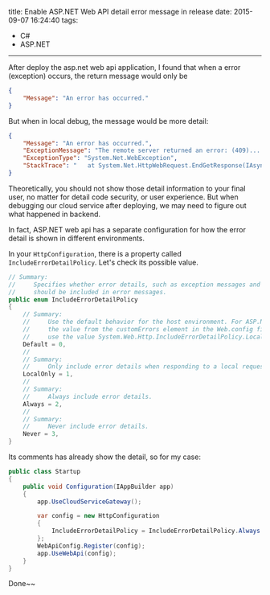 title: Enable ASP.NET Web API detail error message in release
date: 2015-09-07 16:24:40
tags:
  - C#
  - ASP.NET
---

After deploy the asp.net web api application, I found that when a error (exception) occurs, the return message would only be

```json
{
    "Message": "An error has occurred."
}
```

But when in local debug, the message would be more detail:

```json
{
    "Message": "An error has occurred.",
    "ExceptionMessage": "The remote server returned an error: (409).....",
    "ExceptionType": "System.Net.WebException",
    "StackTrace": "   at System.Net.HttpWebRequest.EndGetResponse(IAsyncResult asyncResult)...."
}
```

Theoretically, you should not show those detail information to your final user, no matter for detail code security, or user experience.
But when debugging our cloud service after deploying, we may need to figure out what happened in backend.

In fact, ASP.NET web api has a separate configuration for how the error detail is shown in different environments.

In your `HttpConfiguration`, there is a property called `IncludeErrorDetailPolicy`. Let's check its possible value.

```csharp
// Summary:
//     Specifies whether error details, such as exception messages and stack traces,
//     should be included in error messages.
public enum IncludeErrorDetailPolicy
{
    // Summary:
    //     Use the default behavior for the host environment. For ASP.NET hosting, use
    //     the value from the customErrors element in the Web.config file. For self-hosting,
    //     use the value System.Web.Http.IncludeErrorDetailPolicy.LocalOnly.
    Default = 0,
    //
    // Summary:
    //     Only include error details when responding to a local request.
    LocalOnly = 1,
    //
    // Summary:
    //     Always include error details.
    Always = 2,
    //
    // Summary:
    //     Never include error details.
    Never = 3,
}
```

Its comments has already show the detail, so for my case:
```csharp
public class Startup
{
    public void Configuration(IAppBuilder app)
    {
        app.UseCloudServiceGateway();

        var config = new HttpConfiguration
        {
            IncludeErrorDetailPolicy = IncludeErrorDetailPolicy.Always // Add this line to enable detail mode in release
        };
        WebApiConfig.Register(config);
        app.UseWebApi(config);
    }
}
```

Done~~
